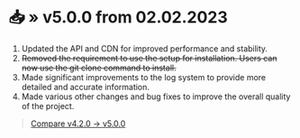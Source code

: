 <!-- [[> SEO
###### Number: 2.3

###### Title: Changelog for v5.x.x - Stella Mod Documentation
###### Description: This page contains the changelog for version v5.x.x of the Genshin Stella Mod. The update v5.0.0, released on February 2, 2023, brings several enhancements aimed at improving performance and stability. The API and CDN have been updated to achieve better performance. The log system has undergone significant improvements, providing users with more detailed and accurate information. Additionally, various other changes and bug fixes have been implemented to enhance the overall quality of the project
###### Tags: genshin stella mod, changelog, mod update, version v5.0.0, performance improvements, stability enhancements, api update, cdn update, log system improvements, bug fixes, project update, code enhancements, software stability, software performance, software update, software log system, project quality, software development, software changelog, software version v5.x.x, git clone command, installation process, software bug fixes, software releases, software development update
###### Canonical: /genshin-stella-mod/docs?page=changelog_v5
]]> -->

# 📥 » v5.0.0 from 02.02.2023
1. Updated the API and CDN for improved performance and stability.
2. ~~Removed the requirement to use the setup for installation. Users can now use the git clone command to install.~~
3. Made significant improvements to the log system to provide more detailed and accurate information.
4. Made various other changes and bug fixes to improve the overall quality of the project.

> [Compare v4.2.0 -> v5.0.0](https://github.com/sefinek24/Genshin-Impact-ReShade/compare/v4.2.0...v5.0.0)